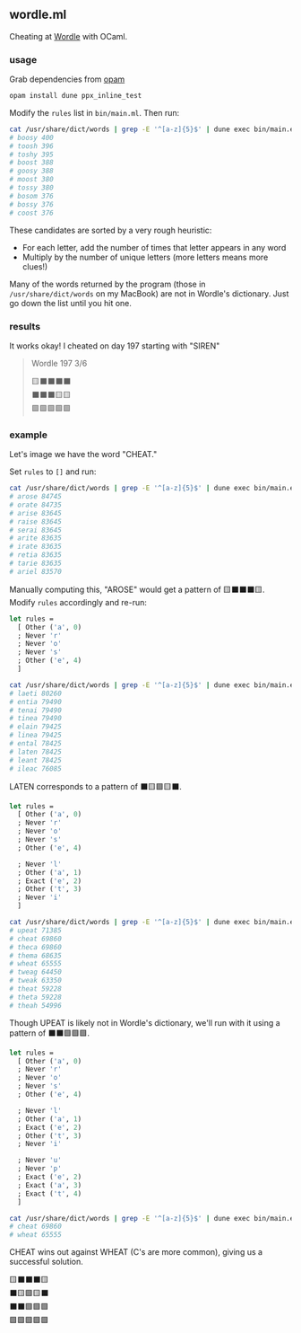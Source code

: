 ## wordle.ml

Cheating at [Wordle](https://www.powerlanguage.co.uk/wordle/) with OCaml.

### usage

Grab dependencies from [opam](https://opam.ocaml.org)

```sh
opam install dune ppx_inline_test
```

Modify the `rules` list in `bin/main.ml`. Then run:

```sh
cat /usr/share/dict/words | grep -E '^[a-z]{5}$' | dune exec bin/main.exe | head
# boosy 400
# toosh 396
# toshy 395
# boost 388
# goosy 388
# moost 380
# tossy 380
# bosom 376
# bossy 376
# coost 376
```

These candidates are sorted by a very rough heuristic:
* For each letter, add the number of times that letter appears in any word
* Multiply by the number of unique letters (more letters means more clues!)

Many of the words returned by the program (those in `/usr/share/dict/words` on my MacBook) are not in Wordle's dictionary. Just go down the list until you hit one.

### results

It works okay! I cheated on day 197 starting with "SIREN"

> Wordle 197 3/6
>
> 🟨⬛⬛⬛⬛<br>
> ⬛⬛⬛🟨🟨<br>
> 🟩🟩🟩🟩🟩<br>

### example

Let's image we have the word "CHEAT."

Set `rules` to `[]` and run:

```sh
cat /usr/share/dict/words | grep -E '^[a-z]{5}$' | dune exec bin/main.exe | head
# arose 84745
# orate 84735
# arise 83645
# raise 83645
# serai 83645
# arite 83635
# irate 83635
# retia 83635
# tarie 83635
# ariel 83570
```

Manually computing this, "AROSE" would get a pattern of 🟨⬛⬛⬛🟨. Modify `rules` accordingly and re-run:

```ocaml
let rules =
  [ Other ('a', 0)
  ; Never 'r'
  ; Never 'o'
  ; Never 's'
  ; Other ('e', 4)
  ]
```

```sh
cat /usr/share/dict/words | grep -E '^[a-z]{5}$' | dune exec bin/main.exe | head
# laeti 80260
# entia 79490
# tenai 79490
# tinea 79490
# elain 79425
# linea 79425
# ental 78425
# laten 78425
# leant 78425
# ileac 76085
```

LATEN corresponds to a pattern of ⬛🟨🟩🟨⬛.

```ocaml
let rules =
  [ Other ('a', 0)
  ; Never 'r'
  ; Never 'o'
  ; Never 's'
  ; Other ('e', 4)

  ; Never 'l'
  ; Other ('a', 1)
  ; Exact ('e', 2)
  ; Other ('t', 3)
  ; Never 'i'
  ]
```

```sh
cat /usr/share/dict/words | grep -E '^[a-z]{5}$' | dune exec bin/main.exe | head
# upeat 71385
# cheat 69860
# theca 69860
# thema 68635
# wheat 65555
# tweag 64450
# tweak 63350
# theat 59228
# theta 59228
# theah 54996
```

Though UPEAT is likely not in Wordle's dictionary, we'll run with it using a pattern of ⬛⬛🟩🟩🟩.

```ocaml
let rules =
  [ Other ('a', 0)
  ; Never 'r'
  ; Never 'o'
  ; Never 's'
  ; Other ('e', 4)

  ; Never 'l'
  ; Other ('a', 1)
  ; Exact ('e', 2)
  ; Other ('t', 3)
  ; Never 'i'

  ; Never 'u'
  ; Never 'p'
  ; Exact ('e', 2)
  ; Exact ('a', 3)
  ; Exact ('t', 4)
  ]
```

```sh
cat /usr/share/dict/words | grep -E '^[a-z]{5}$' | dune exec bin/main.exe | head
# cheat 69860
# wheat 65555
```

CHEAT wins out against WHEAT (C's are more common), giving us a successful solution.

🟨⬛⬛⬛🟨<br>
⬛🟨🟩🟨⬛<br>
⬛⬛🟩🟩🟩<br>
🟩🟩🟩🟩🟩
